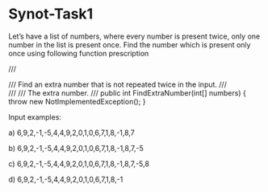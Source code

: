 # Synot-Task1

Let’s have a list of numbers, where every number is present twice, only one number in the list is present once. Find the number which is present only once using following function prescription

/// <summary> /// Find an extra number that is not repeated twice in the input. 
/// <summary> /// <returns> /// The extra number. /// <returns> 
public int FindExtraNumber(int[] numbers) { throw new NotImplementedException(); }

Input examples:

a) 6,9,2,-1,-5,4,4,9,2,0,1,0,6,7,1,8,-1,8,7

b) 6,9,2,-1,-5,4,4,9,2,0,1,0,6,7,1,8,-1,8,7,-5

c) 6,9,2,-1,-5,4,4,9,2,0,1,0,6,7,1,8,-1,8,7,-5,8

d) 6,9,2,-1,-5,4,4,9,2,0,1,0,6,7,1,8,-1
